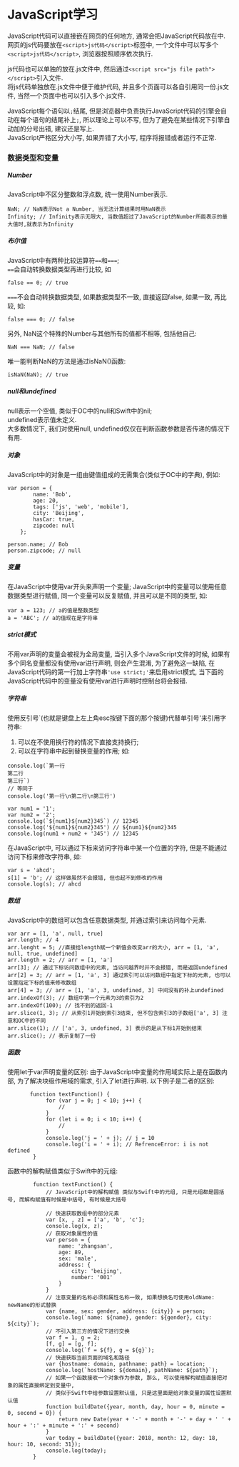 # JavaScript学习

JavaScript代码可以直接嵌在网页的任何地方, 通常会把JavaScript代码放在<head>中.  
网页的js代码要放在`<script>js代码</script>`标签中, 一个文件中可以写多个`<script>js代码</script>`, 浏览器按照顺序依次执行.  

js代码也可以单独的放在.js文件中, 然后通过`<script src="js file path"></script>`引入文件.  
将js代码单独放在.js文件中便于维护代码, 并且多个页面可以各自引用同一份.js文件, 当然一个页面中也可以引入多个.js文件.  

JavaScript每个语句以`;`结尾, 但是浏览器中负责执行JavaScript代码的引擎会自动在每个语句的结尾补上`;`, 所以理论上可以不写, 但为了避免在某些情况下引擎自动加的分号出错, 建议还是写上.  
JavaScript严格区分大小写, 如果弄错了大小写, 程序将报错或者运行不正常.  

### 数据类型和变量

##### Number
JavaScript中不区分整数和浮点数, 统一使用Number表示.  

```
NaN; // NaN表示Not a Number, 当无法计算结果时用NaN表示
Infinity; // Infinity表示无限大, 当数值超过了JavaScript的Number所能表示的最大值时,就表示为Infinity
```

##### 布尔值
JavaScript中有两种比较运算符`==`和`===`;   
`==`会自动转换数据类型再进行比较, 如  
```
false == 0; // true
```
`===`不会自动转换数据类型, 如果数据类型不一致, 直接返回false, 如果一致, 再比较, 如:  
```
false === 0; // false
```

另外, NaN这个特殊的Number与其他所有的值都不相等, 包括他自己:  
```
NaN === NaN; // false
```
唯一能判断NaN的方法是通过isNaN()函数:  
```
isNaN(NaN); // true
```

##### null和undefined
null表示一个空值, 类似于OC中的null和Swift中的nil;  
undefined表示值未定义.   
大多数情况下, 我们对使用null, undefined仅仅在判断函数参数是否传递的情况下有用.  

##### 对象
JavaScript中的对象是一组由键值组成的无需集合(类似于OC中的字典), 例如:  

```
var person = {
		name: 'Bob',
		age: 20,
		tags: ['js', 'web', 'mobile'],
		city: 'Beijing',
		hasCar: true,
		zipcode: null
	};
	
person.name; // Bob
person.zipcode; // null
```

##### 变量
在JavaScript中使用var开头来声明一个变量; JavaScript中的变量可以使用任意数据类型进行赋值, 同一个变量可以反复赋值, 并且可以是不同的类型, 如:

```
var a = 123; // a的值是整数类型
a = 'ABC'; // a的值现在是字符串
```

##### strict模式
不用var声明的变量会被视为全局变量, 当引入多个JavaScript文件的时候, 如果有多个同名变量都没有使用var进行声明, 则会产生混淆, 为了避免这一缺陷, 在JavaScript代码的第一行加上字符串`'use strict;'`来启用strict模式, 当下面的JavaScript代码中的变量没有使用var进行声明时控制台将会报错.  

##### 字符串
使用反引号`(也就是键盘上左上角esc按键下面的那个按键)代替单引号'来引用字符串:  
1. 可以在不使用换行符的情况下直接支持换行;  
2. 可以在字符串中起到替换变量的作用;
如:   

```
console.log(`第一行
第二行
第三行`)
// 等同于
console.log('第一行\n第二行\n第三行')

var num1 = '1';
var num2 = '2';
console.log(`${num1}${num2}345`) // 12345
console.log('${num1}${num2}345') // ${num1}${num2}345
console.log(num1 + num2 + '345') // 12345
```
在JavaScript中, 可以通过下标来访问字符串中某一个位置的字符, 但是不能通过访问下标来修改字符串, 如:  

```
var s = 'ahcd';
s[1] = 'b'; // 这样做虽然不会报错, 但也起不到修改的作用
console.log(s); // ahcd
```

##### 数组
JavaScript中的数组可以包含任意数据类型, 并通过索引来访问每个元素.  

```
var arr = [1, 'a', null, true]
arr.length; // 4
arr.lenght = 5; //直接给length赋一个新值会改变arr的大小, arr = [1, 'a', null, true, undefined]
arr.length = 2; // arr = [1, 'a']
arr[3]; // 通过下标访问数组中的元素, 当访问越界时并不会报错, 而是返回undefined
arr[2] = 3; // arr = [1, 'a', 3] 通过索引可以访问数组中指定下标的元素, 也可以设置指定下标的值来修改数组
arr[4] = 3; // arr = [1, 'a', 3, undefined, 3] 中间没有的补上undefined
arr.indexOf(3); // 数组中第一个元素为3的索引为2
arr.indexOf(100); // 找不到的返回-1
arr.slice(1, 3); // 从索引1开始到索引3结束, 但不包含索引3的子数组['a', 3] 注意和OC中的不同
arr.slice(1); // ['a', 3, undefined, 3] 表示的是从下标1开始到结束
arr.slice(); // 表示复制了一份
```


##### 函数
使用let于var声明变量的区别: 由于JavaScript中变量的作用域实际上是在函数内部, 为了解决块级作用域的需求, 引入了let进行声明. 以下例子是二者的区别:  

```
       function textFunction() {
            for (var j = 0; j < 10; j++) {
                //
            }
            for (let i = 0; i < 10; i++) {
                //
            }
            console.log('j = ' + j); // j = 10
            console.log('i = ' + i); // RefrenceError: i is not defined
        }
```

函数中的解构赋值类似于Swift中的元组:  

```
        function textFunction() {
            // JavaScript中的解构赋值 类似与Swift中的元组, 只是元组都是圆括号, 而解构赋值有时候是中括号, 有时候是大括号

            // 快速获取数组中的部分元素
            var [x, , z] = ['a', 'b', 'c'];
            console.log(x, z);
            // 获取对象属性的值
            var person = {
                name: 'zhangsan',
                age: 89,
                sex: 'male',
                address: {
                    city: 'beijing',
                    number: '001'
                }
            }
            // 注意变量的名称必须和属性名称一致, 如果想换名可使用oldName: newName的形式替换
            var {name, sex: gender, address: {city}} = person;
            console.log(`name: ${name}, gender: ${gender}, city: ${city}`);
            // 不引入第三方的情况下进行交换
            var f = 1, g = 2;
            [f, g] = [g, f];
            console.log(`f = ${f}, g = ${g}`);
            // 快速获取当前页面的域名和路径
            var {hostname: domain, pathname: path} = location;
            console.log(`hostName: ${domain}, pathName: ${path}`);
            // 如果一个函数接收一个对象作为参数, 那么, 可以使用解构赋值直接把对象的属性直接绑定到变量中, 
            // 类似于Swift中给参数设置默认值, 只是这里面是给对象变量的属性设置默认值
            function buildDate({year, month, day, hour = 0, minute = 0, second = 0}) {
                return new Date(year + '-' + month + '-' + day + ' ' + hour + ':' + minute + ':' + second)
            }
            var today = buildDate({year: 2018, month: 12, day: 18, hour: 10, second: 31});
            console.log(today);
        }
```


